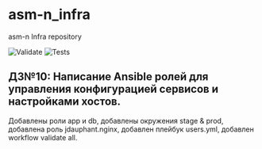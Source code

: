 # asm-n_infra

asm-n Infra repository

![Validate](https://github.com/Otus-DevOps-2021-08/asm-n_infra/actions/workflows/validate.yml/badge.svg)
![Tests](https://github.com/Otus-DevOps-2021-08/asm-n_infra/actions/workflows/run-tests.yml/badge.svg)


## ДЗ№10: Написание Ansible ролей для управления конфигурацией сервисов и настройками хостов.

Добавлены роли app и db, добавлены окружения stage & prod, добавлена роль jdauphant.nginx, добавлен плейбук users.yml, добавлен workflow validate all.
